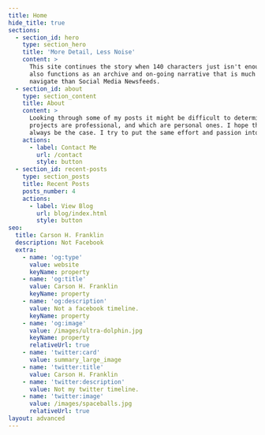 ```yaml
---
title: Home
hide_title: true
sections:
  - section_id: hero
    type: section_hero
    title: 'More Detail, Less Noise'
    content: >
      This site continues the story when 140 characters just isn't enough. It
      also functions as an archive and on-going narrative that is much easier to
      navigate than Social Media Newsfeeds.
  - section_id: about
    type: section_content
    title: About
    content: >
      Looking through some of my posts it might be difficult to determine which
      projects are professional, and which are personal ones. I hope that will
      always be the case. I try to put the same effort and passion into both.
    actions:
      - label: Contact Me
        url: /contact
        style: button
  - section_id: recent-posts
    type: section_posts
    title: Recent Posts
    posts_number: 4
    actions:
      - label: View Blog
        url: blog/index.html
        style: button
seo:
  title: Carson H. Franklin
  description: Not Facebook
  extra:
    - name: 'og:type'
      value: website
      keyName: property
    - name: 'og:title'
      value: Carson H. Franklin
      keyName: property
    - name: 'og:description'
      value: Not a facebook timeline.
      keyName: property
    - name: 'og:image'
      value: /images/ultra-dolphin.jpg
      keyName: property
      relativeUrl: true
    - name: 'twitter:card'
      value: summary_large_image
    - name: 'twitter:title'
      value: Carson H. Franklin
    - name: 'twitter:description'
      value: Not my twitter timeline.
    - name: 'twitter:image'
      value: /images/spaceballs.jpg
      relativeUrl: true
layout: advanced
---
```

